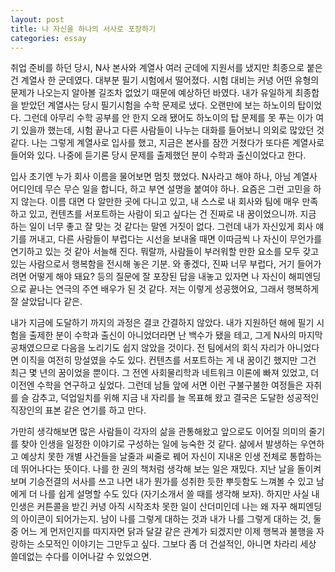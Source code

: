 ```yaml
---
layout: post
title: 나 자신을 하나의 서사로 포장하기
categories: essay
---
```


취업 준비를 하던 당시, N사 본사와 계열사 여러 군데에 지원서를 냈지만 최종으로 붙은 건 계열사 한 군데였다. 대부분 필기 시험에서 떨어졌다. 시험 대비는 커녕 어떤 유형의 문제가 나오는지 알아볼 길조차 없었기 때문에 예상하던 바였다. 내가 유일하게 최종합을 받았던 계열사는 당시 필기시험을 수학 문제로 냈다. 오랜만에 보는 하노이의 탑이었다. 그런데 아무리 수학 공부를 안 한지 오래 됐어도 하노이의 탑 문제를 못 푸는 이가 여기 있을까 했는데, 시험 끝나고 다른 사람들이 나누는 대화를 들어보니 의외로 많았던 것 같다. 나는 그렇게 계열사로 입사를 했고, 지금은 본사를 잠깐 거쳤다가 또다른 계열사로 들어와 있다. 나중에 듣기론 당시 문제를 출제했던 분이 수학과 출신이었다고 한다.

​입사 초기엔 누가 회사 이름을 물어보면 멈칫 했었다. N사라고 해야 하나, 아님 계열사 어디인데 무슨 무슨 일을 합니다, 하고 부연 설명을 붙여야 하나. 요즘은 그런 고민을 하지 않는다. 이름 대면 다 알만한 곳에 다니고 있고, 내 스스로 내 회사와 팀에 매우 만족하고 있고, 컨텐츠를 서포트하는 사람이 되고 싶다는 건 진짜로 내 꿈이었으니까. 지금 하는 일이 너무 좋고 잘 맞는 것 같다는 말엔 거짓이 없다. 그런데 내가 자신있게 회사 얘기를 꺼내고, 다른 사람들이 부럽다는 시선을 보내올 때면 이따금씩 나 자신이 무언가를 연기하고 있는 것 같아 서늘해 진다. 뭐랄까, 사람들이 부러워할 만한 요소를 모두 갖고 있는 사람으로서 행복함을 전시해 놓은 기분. 와 좋겠다, 진짜 너무 부럽다, 거기 들어가려면 어떻게 해야 돼요? 등의 질문에 잘 포장된 답을 내놓고 있자면 나 자신이 해피엔딩으로 끝나는 연극의 주연 배우가 된 것 같다. 저는 이렇게 성공했어요, 그래서 행복하게 잘 살았답니다 같은.

내가 지금에 도달하기 까지의 과정은 결코 간결하지 않았다. 내가 지원하던 해에 필기 시험을 출제한 분이 수학과 출신이 아니었더라면 난 백수가 됐을 테고, 그게 N사의 마지막 공채였으므로 다음을 노리기도 쉽지 않았을 것이다. 전 팀에서의 회식 자리가 아니었다면 이직을 여전히 망설였을 수도 있다. 컨텐츠를 서포트하는 게 내 꿈이긴 했지만 그건 최근 몇 년의 꿈이었을 뿐이다. 그 전엔 사회물리학과 네트워크 이론에 빠져 있었고, 더 이전엔 수학을 연구하고 싶었다. 그런데 남들 앞에 서면 이런 구불구불한 여정들은 자취를 슬 감추고, 덕업일치를 위해 지금 내 자리를 늘 목표해 왔고 결국은 도달한 성공적인 직장인의 표본 같은 연기를 하고 만다. 

가만히 생각해보면 많은 사람들이 각자의 삶을 관통해왔고 앞으로도 이어질 의미의 줄기를 찾아 인생을 일정한 이야기로 구성하는 일에 능숙한 것 같다. 삶에서 발생하는 우연하고 예상치 못한 개별 사건들을 날줄과 씨줄로 꿰어 자신이 지내온 인생 전체로 통합하는 데 뛰어나다는 뜻이다. 나를 한 권의 책처럼 생각해 보는 일은 재밌다. 지난 날을 돌이켜보며 기승전결의 서사를 쓰고 나면 내가 뭔가를 성취한 듯한 뿌듯함도 느껴볼 수 있고 남에게 더 나를 쉽게 설명할 수도 있다 (자기소개서 쓸 때를 생각해 보자). 하지만 사실 내 인생은 커튼콜을 받긴 커녕 아직 시작조차 못한 일이 산더미인데 나는 왜 자꾸 해피엔딩의 아이콘이 되어가는지. 남이 나를 그렇게 대하는 것과 내가 나를 그렇게 대하는 것, 둘 중 어느 게 먼저인지를 따지자면 닭과 달걀 같은 관계가 되겠지만 이제 행복과 불행을 자랑하는 소모적인 이야기는 그만두고 싶다. 그보다 좀 더 건설적인, 아니면 차라리 세상 쓸데없는 수다를 이어나갈 수 있었으면.